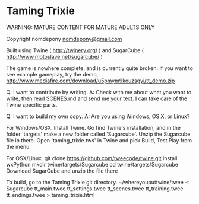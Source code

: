 Taming Trixie
==============

WARNING: MATURE CONTENT FOR MATURE ADULTS ONLY

Copyright nomdepony <nomdepony@gmail.com>

Built using Twine ( http://twinery.org/ )
and SugarCube ( http://www.motoslave.net/sugarcube/ )

The game is nowhere complete, and is currently quite broken.
If you want to see example gameplay, try the demo, http://www.mediafire.com/download/u5pmym9kouzsgyi/tt_demo.zip

Q: I want to contribute by writing.
A: Check with me about what you want to write, then read SCENES.md and send me your text. I can take care of the Twine specific parts.

Q: I want to build my own copy.
A: Are you using Windows, OS X, or Linux?

For Windows/OSX.
Install Twine. Go find Twine's installation, and in the folder 'targets'
make a new folder called 'Sugarcube'. Unzip the Sugarcube file in there.
Open 'taming_trixie.tws' in Twine and pick Build, Test Play from the menu.

For OSX/Linux.
git clone https://github.com/tweecode/twine.git
Install wxPython
	mkdir twine/targets/Sugarcube
	cd twine/targets/Sugarcube
Download SugarCube and unzip the file there

To build, go to the Taming Trixie git directory.
	~/whereyouputtwine/twee -t Sugarcube tt_main.twee tt_settings.twee tt_scenes.twee tt_training.twee tt_endings.twee > taming_trixie.html
